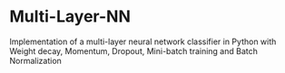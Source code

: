 # Multi-Layer-NN
Implementation of a multi-layer neural network classifier in Python with Weight decay, Momentum, Dropout, Mini-batch training and Batch Normalization
